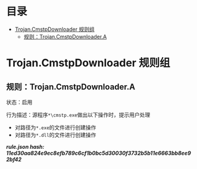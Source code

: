 



目录
==

* [Trojan.CmstpDownloader 规则组](#trojancmstpdownloader-)
	* [规则：Trojan.CmstpDownloader.A](#trojancmstpdownloadera)

# Trojan.CmstpDownloader 规则组

## 规则：Trojan.CmstpDownloader.A
  
状态：启用

行为描述：源程序`*\cmstp.exe`做出以下操作时，提示用户处理
- 对路径为`*.exe`的文件进行创建操作
- 对路径为`*.dll`的文件进行创建操作
  
***rule.json hash: 11ed30aa824e9ec8efb789c6cf1b0bc5d30030f3732b5b11e6663bb8ee92bf42***